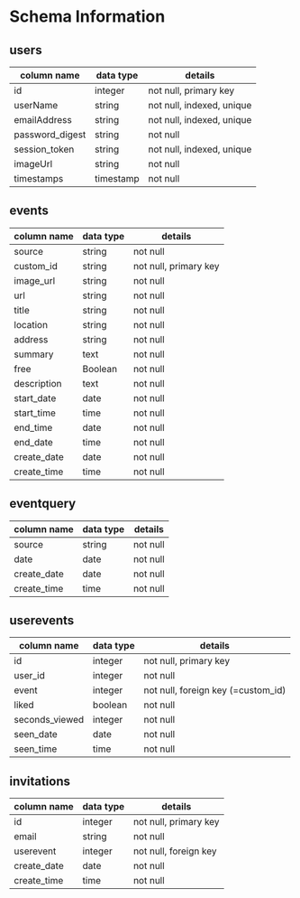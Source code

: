 # Schema Information

## users
column name     | data type | details
----------------|-----------|-----------------------
id              | integer   | not null, primary key
userName        | string    | not null, indexed, unique
emailAddress    | string    | not null, indexed, unique
password_digest | string    | not null
session_token   | string    | not null, indexed, unique
imageUrl        | string    | not null
timestamps      | timestamp | not null

## events
column name     | data type | details
----------------|-----------|-----------------------
source          | string    | not null
custom_id       | string    | not null, primary key
image_url       | string    | not null
url             | string    | not null
title           | string    | not null
location        | string    | not null
address         | string    | not null
summary         | text      | not null
free            | Boolean   | not null
description     | text      | not null
start_date      | date      | not null
start_time      | time      | not null
end_time        | date      | not null
end_date        | time      | not null
create_date     | date      | not null
create_time     | time      | not null

## eventquery
column name     | data type | details
----------------|-----------|-----------------------
source          | string    | not null
date            | date      | not null
create_date     | date      | not null
create_time     | time      | not null

## userevents
column name     | data type | details
----------------|-----------|-----------------------
id              | integer   | not null, primary key
user_id         | integer   | not null
event           | integer   | not null, foreign key (=custom_id)
liked           | boolean   | not null
seconds_viewed  | integer   | not null
seen_date       | date      | not null
seen_time       | time      | not null

## invitations
column name     | data type | details
----------------|-----------|-----------------------
id              | integer   | not null, primary key
email           | string    | not null
userevent       | integer   | not null, foreign key
create_date     | date      | not null
create_time     | time      | not null
